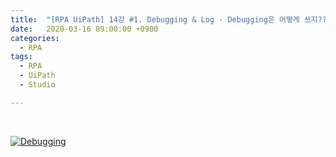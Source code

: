 ```yaml
---
title:  "[RPA UiPath] 14강 #1. Debugging & Log - Debugging은 어떻게 쓰지??"
date:   2020-03-16 09:00:00 +0900
categories:
  - RPA
tags:
  - RPA
  - UiPath
  - Studio

---
```


<br>

[![Debugging](http://img.youtube.com/vi/JodftUVQNjA/maxresdefault.jpg)](https://www.youtube.com/watch?v=JodftUVQNjA)
